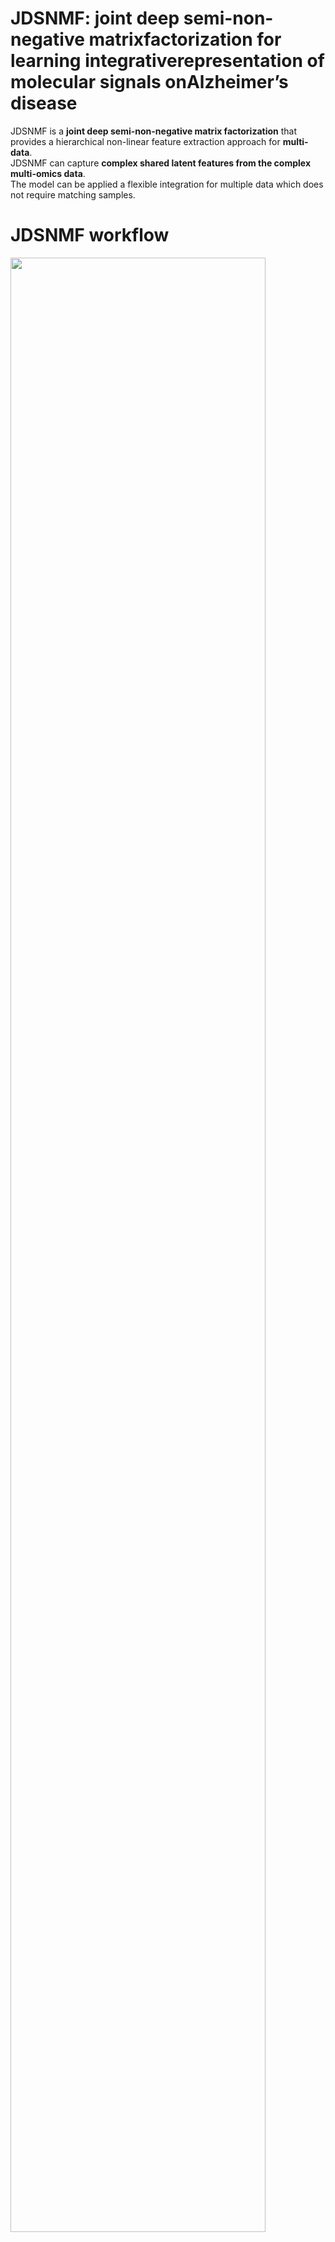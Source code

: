 # JDSNMF: joint deep semi-non-negative matrixfactorization for learning integrativerepresentation of molecular signals onAlzheimer’s disease


JDSNMF is a **joint deep semi-non-negative matrix factorization** that provides a hierarchical non-linear feature extraction approach for **multi-data**. <br/>
JDSNMF can capture **complex shared latent features from the complex multi-omics data**.<br/>
The model  can be applied a flexible integration for multiple data which does not require matching samples.

# JDSNMF workflow
<img src="https://user-images.githubusercontent.com/37695581/108037054-62285c80-707c-11eb-9048-380fac6e58d8.jpg" width="90%" height="90%"> 
